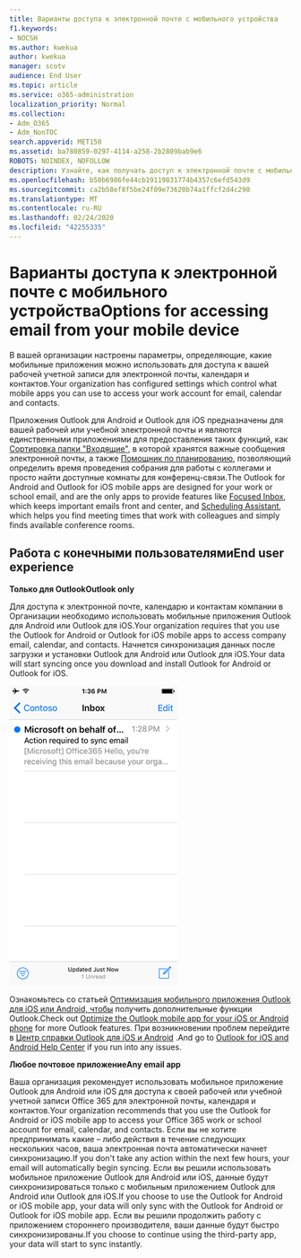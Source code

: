 ```yaml
---
title: Варианты доступа к электронной почте с мобильного устройства
f1.keywords:
- NOCSH
ms.author: kwekua
author: kwekua
manager: scotv
audience: End User
ms.topic: article
ms.service: o365-administration
localization_priority: Normal
ms.collection:
- Adm_O365
- Adm_NonTOC
search.appverid: MET150
ms.assetid: ba780859-0297-4114-a258-2b2809bab9e6
ROBOTS: NOINDEX, NOFOLLOW
description: Узнайте, как получать доступ к электронной почте с мобильного устройства.
ms.openlocfilehash: b50b6986fe44cb19119831774b4357c6efd543d9
ms.sourcegitcommit: ca2b58ef8f5be24f09e73620b74a1ffcf2d4c290
ms.translationtype: MT
ms.contentlocale: ru-RU
ms.lasthandoff: 02/24/2020
ms.locfileid: "42255335"
---
```

# <a name="options-for-accessing-email-from-your-mobile-device"></a><span data-ttu-id="32e34-103">Варианты доступа к электронной почте с мобильного устройства</span><span class="sxs-lookup"><span data-stu-id="32e34-103">Options for accessing email from your mobile device</span></span>

<span data-ttu-id="32e34-104">В вашей организации настроены параметры, определяющие, какие мобильные приложения можно использовать для доступа к вашей рабочей учетной записи для электронной почты, календаря и контактов.</span><span class="sxs-lookup"><span data-stu-id="32e34-104">Your organization has configured settings which control what mobile apps you can use to access your work account for email, calendar and contacts.</span></span>
  
<span data-ttu-id="32e34-105">Приложения Outlook для Android и Outlook для iOS предназначены для вашей рабочей или учебной электронной почты и являются единственными приложениями для предоставления таких функций, как [Сортировка папки "Входящие"](https://support.office.com/article/f445ad7f-02f4-4294-a82e-71d8964e3978.aspx), в которой хранятся важные сообщения электронной почты, а также [Помощник по планированию](https://go.microsoft.com/fwlink/?linkid=873406), позволяющий определить время проведения собрания для работы с коллегами и просто найти доступные комнаты для конференц-связи.</span><span class="sxs-lookup"><span data-stu-id="32e34-105">The Outlook for Android and Outlook for iOS mobile apps are designed for your work or school email, and are the only apps to provide features like [Focused Inbox](https://support.office.com/article/f445ad7f-02f4-4294-a82e-71d8964e3978.aspx), which keeps important emails front and center, and [Scheduling Assistant](https://go.microsoft.com/fwlink/?linkid=873406), which helps you find meeting times that work with colleagues and simply finds available conference rooms.</span></span>
  
## <a name="end-user-experience"></a><span data-ttu-id="32e34-106">Работа с конечными пользователями</span><span class="sxs-lookup"><span data-stu-id="32e34-106">End user experience</span></span>

 <span data-ttu-id="32e34-107">**Только для Outlook**</span><span class="sxs-lookup"><span data-stu-id="32e34-107">**Outlook only**</span></span>
  
<span data-ttu-id="32e34-108">Для доступа к электронной почте, календарю и контактам компании в Организации необходимо использовать мобильные приложения Outlook для Android или Outlook для iOS.</span><span class="sxs-lookup"><span data-stu-id="32e34-108">Your organization requires that you use the Outlook for Android or Outlook for iOS mobile apps to access company email, calendar, and contacts.</span></span> <span data-ttu-id="32e34-109">Начнется синхронизация данных после загрузки и установки Outlook для Android или Outlook для iOS.</span><span class="sxs-lookup"><span data-stu-id="32e34-109">Your data will start syncing once you download and install Outlook for Android or Outlook for iOS.</span></span>
  
![Пример электронной почты для синхронизации электронной почты с помощью Outlook](../media/798d942a-4181-4dcb-8039-cd9f2edd9723.png)
  
<span data-ttu-id="32e34-111">Ознакомьтесь со статьей [Оптимизация мобильного приложения Outlook для iOS или Android, чтобы](https://support.office.com/article/de075b19-b73c-4d8a-841b-459982c7e890.aspx) получить дополнительные функции Outlook.</span><span class="sxs-lookup"><span data-stu-id="32e34-111">Check out [Optimize the Outlook mobile app for your iOS or Android phone](https://support.office.com/article/de075b19-b73c-4d8a-841b-459982c7e890.aspx) for more Outlook features.</span></span> <span data-ttu-id="32e34-112">При возникновении проблем перейдите в [Центр справки Outlook для iOS и Android](https://support.office.com/article/cd84214e-a5ac-4e95-9ea3-e07f78d0cde6.aspx) .</span><span class="sxs-lookup"><span data-stu-id="32e34-112">And go to [Outlook for iOS and Android Help Center](https://support.office.com/article/cd84214e-a5ac-4e95-9ea3-e07f78d0cde6.aspx) if you run into any issues.</span></span> 
  
 <span data-ttu-id="32e34-113">**Любое почтовое приложение**</span><span class="sxs-lookup"><span data-stu-id="32e34-113">**Any email app**</span></span>
  
<span data-ttu-id="32e34-114">Ваша организация рекомендует использовать мобильное приложение Outlook для Android или iOS для доступа к своей рабочей или учебной учетной записи Office 365 для электронной почты, календаря и контактов.</span><span class="sxs-lookup"><span data-stu-id="32e34-114">Your organization recommends that you use the Outlook for Android or iOS mobile app to access your Office 365 work or school account for email, calendar, and contacts.</span></span> <span data-ttu-id="32e34-115">Если вы не хотите предпринимать какие – либо действия в течение следующих нескольких часов, ваша электронная почта автоматически начнет синхронизацию.</span><span class="sxs-lookup"><span data-stu-id="32e34-115">If you don't take any action within the next few hours, your email will automatically begin syncing.</span></span> <span data-ttu-id="32e34-116">Если вы решили использовать мобильное приложение Outlook для Android или iOS, данные будут синхронизироваться только с мобильным приложением Outlook для Android или Outlook для iOS.</span><span class="sxs-lookup"><span data-stu-id="32e34-116">If you choose to use the Outlook for Android or iOS mobile app, your data will only sync with the Outlook for Android or Outlook for iOS mobile app.</span></span> <span data-ttu-id="32e34-117">Если вы решили продолжить работу с приложением стороннего производителя, ваши данные будут быстро синхронизированы.</span><span class="sxs-lookup"><span data-stu-id="32e34-117">If you choose to continue using the third-party app, your data will start to sync instantly.</span></span>
  

